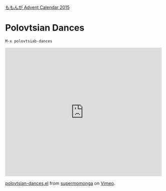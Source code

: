 
[ももんが Advent Calendar 2015](http://c4se.hatenablog.com/entry/2015/11/26/135455)

# Polovtsian Dances

`M-x polovtsiab-dances`

<iframe src="https://player.vimeo.com/video/149946136" width="500" height="411" frameborder="0" webkitallowfullscreen mozallowfullscreen allowfullscreen></iframe>
<p><a href="https://vimeo.com/149946136">polovtsian-dances.el</a> from <a href="https://vimeo.com/supermomonga">supermomonga</a> on <a href="https://vimeo.com">Vimeo</a>.</p>